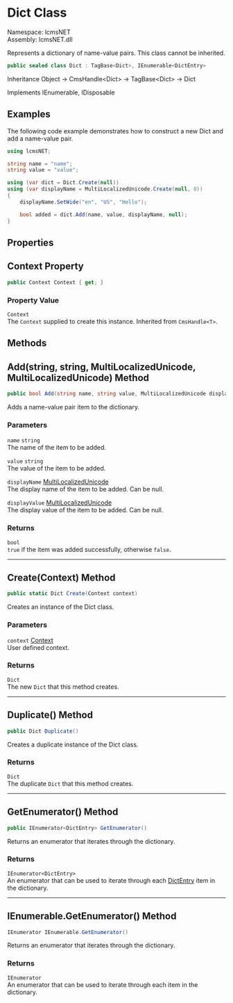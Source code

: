 # Dict Class

Namespace: lcmsNET  
Assembly: lcmsNET.dll

Represents a dictionary of name-value pairs. This class cannot be inherited.

```csharp
public sealed class Dict : TagBase<Dict>, IEnumerable<DictEntry>
```

Inheritance Object → CmsHandle\<Dict> → TagBase\<Dict> → Dict

Implements IEnumerable<DictEntry>, IDisposable

## Examples

The following code example demonstrates how to construct a new Dict and add a name-value pair.

```csharp
using lcmsNET;

string name = "name";
string value = "value";

using (var dict = Dict.Create(null))
using (var displayName = MultiLocalizedUnicode.Create(null, 0))
{
    displayName.SetWide("en", "US", "Hello");

    bool added = dict.Add(name, value, displayName, null);
}
```

## Properties
## Context Property

```csharp
public Context Context { get; }
```

### Property Value

`Context`  
The `Context` supplied to create this instance. Inherited from `CmsHandle<T>`.

## Methods
## Add(string, string, MultiLocalizedUnicode, MultiLocalizedUnicode) Method

```csharp
public bool Add(string name, string value, MultiLocalizedUnicode displayName, MultiLocalizedUnicode displayValue)
```

Adds a name-value pair item to the dictionary.

### Parameters

`name` `string`  
The name of the item to be added.

`value` `string`  
The value of the item to be added.

`displayName` [MultiLocalizedUnicode](./MultiLocalizedUnicode)  
The display name of the item to be added. Can be null.

`displayValue` [MultiLocalizedUnicode](./MultiLocalizedUnicode)  
The display value of the item to be added. Can be null.

### Returns

`bool`  
`true` if the item was added successfully, otherwise `false`.

---
## Create(Context) Method

```csharp
public static Dict Create(Context context)
```

Creates an instance of the Dict class.

### Parameters

`context` [Context](./Context)  
User defined context.

### Returns

`Dict`  
The new `Dict` that this method creates.

---
## Duplicate() Method

```csharp
public Dict Duplicate()
```

Creates a duplicate instance of the Dict class.

### Returns

`Dict`  
The duplicate `Dict` that this method creates.

---
## GetEnumerator() Method

```csharp
public IEnumerator<DictEntry> GetEnumerator()
```

Returns an enumerator that iterates through the dictionary.

### Returns

`IEnumerator<DictEntry>`  
An enumerator that can be used to iterate through each [DictEntry](./DictEntry.md) item in the dictionary.

---
## IEnumerable.GetEnumerator() Method

```csharp
IEnumerator IEnumerable.GetEnumerator()
```

Returns an enumerator that iterates through the dictionary.

### Returns

`IEnumerator`  
An enumerator that can be used to iterate through each item in the dictionary.
